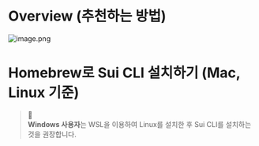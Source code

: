 # Overview (추천하는 방법)

![image.png](attachment:82e957bc-7581-4b9e-89f8-3827f6d5577b:image.png)

# Homebrew로 Sui CLI 설치하기 (Mac, Linux 기준)

> 🔗  
> **Windows 사용자**는 WSL을 이용하여 Linux를 설치한 후 Sui CLI를 설치하는 것을 권장합니다.
